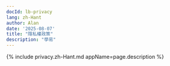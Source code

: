 ```yaml
---
docId: lb-privacy
lang: zh-Hant
author: Alan
date: '2025-08-07'
title: "隱私權政策"
description: "學易"
---
```

{% include privacy.zh-Hant.md appName=page.description %}